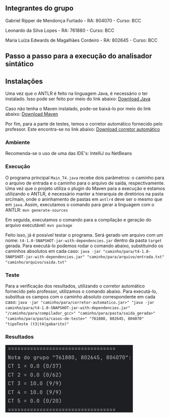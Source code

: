 ## Integrantes do grupo

Gabriel Ripper de Mendonça Furtado - RA: 804070 - Curso: BCC

Leonardo da Silva Lopes - RA: 761880 - Curso: BCC

Maria Luíza Edwards de Magalhães Cordeiro - RA: 802645 - Curso: BCC

## Passo a passo para a execução do analisador sintático

## Instalações

Uma vez que o ANTLR é feito na linguagem Java, é necessário o ter instalado. Isso pode ser feito por meio do link abaixo:
[Download Java](https://www.java.com/pt-BR/download/)

Caso não tenha o Maven instalado, pode-se baixá-lo por meio do link abaixo:
[Download Maven](https://maven.apache.org/download.cgi)

Por fim, para a parte de testes, temos o corretor automático fornecido pelo professor. Este encontra-se no link abaixo:
[Download corretor automático](https://github.com/dlucredio/compiladores-corretor-automatico/blob/master/target/compiladores-corretor-automatico-1.0-SNAPSHOT-jar-with-dependencies.jar)

### Ambiente
Recomenda-se o uso de uma das IDE's: IntelliJ ou NetBeans

### Execução

O programa principal `Main_T4.java` recebe dois parâmetros: o caminho para o arquivo de entrada e o caminho para o arquivo de saída, respectivamente.
Uma vez que o projeto utiliza o plugin do Maven para a execução e estamos utilizando o ANTLR, é necessário manter a hierarquia de diretórios na pasta src/main, onde o aninhamento de pastas em `antlr4` deve ser o mesmo que em `java`.
Assim, executamos o comando para gerar a linguagem com o ANTLR:
`mvn generate-sources`

Em seguida, executamos o comando para a compilação e geração do arquivo executável:
`mvn package`

Feito isso, já é possível testar o programa. Será gerado um arquivo com um nome: `t4-1.0-SNAPSHOT-jar-with-dependencies.jar` dentro da pasta `target` gerada.
Para executá-lo podemos rodar o comando abaixo, substituindo os caminhos absolutos em cada caso:
`java -jar "caminho/para/t4-1.0-SNAPSHOT-jar-with-dependencies.jar" "caminho/para/arquivo/entrada.txt" "caminho/arquivo/saida.txt" `


### Teste

Para a verificação dos resultados, utilizando o corretor automático fornecido pelo professor, utilizamos o comando abaixo. Para executá-lo, substitua os campos com o caminho absoluto correspondente em cada caso:
`java -jar "caminho/para/corretor-automatico.jar>" "java -jar caminho/para/t4-1.0-SNAPSHOT-jar-with-dependencies.jar"  "/caminho/para/compilador_gcc>" "caminho/para/pasta/saida_gerada>" "caminho/para/pasta/casos-de-teste>" "761880, 802645, 804070" "tipoTeste (t3|t4|gabarito)"`

### Resultados

![Resultados](/imagens/casos_passando.png)
